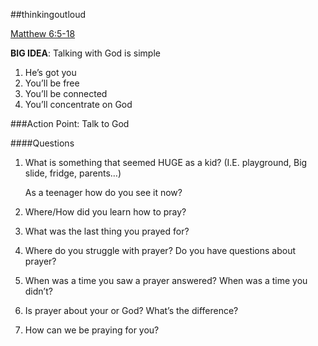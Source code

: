 #\#thinkingoutloud

[Matthew 6:5-18](https://www.biblegateway.com/passage/?search=Matthew%206:5-18)

**BIG IDEA**: Talking with God is simple

1. He’s got you
2. You’ll be free
3. You’ll be connected
4. You’ll concentrate on God

###Action Point: Talk to God

####Questions

1. What is something that seemed HUGE as a kid? (I.E. playground, Big slide, fridge, parents…)

   As a teenager how do you see it now?

2. Where/How did you learn how to pray?

3. What was the last thing you prayed for?

4. Where do you struggle with prayer? Do you have questions about prayer?

5. When was a time you saw a prayer answered? When was a time you didn’t?

6. Is prayer about your or God? What’s the difference?

7. How can we be praying for you?